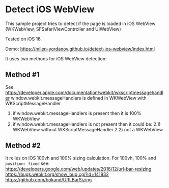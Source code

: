 # Detect iOS WebView

This sample project tries to detect if the page is loaded in iOS WebView (WKWebView, SFSafariViewController and UIWebView)

Tested on iOS 16.

Demo: https://milen-yordanov.github.io/detect-ios-webview/index.html

It uses two methods for iOS WebView detection:

## Method #1
See: https://developer.apple.com/documentation/webkit/wkscriptmessagehandler
window.webkit.messageHandlers is defined in WKWebView with WKScriptMessageHandler
1) if window.webkit.messageHandlers is present then it is 100% WKWebView
2) if window.webkit.messageHandlers is not present then it could be:
   2.1) WKWebView without WKScriptMessageHandler
   2.2) not a WKWebView

## Method #2
It relies on iOS 100vh and 100% sizing calculation.
For 100vh, 100% and `position: fixed` see:
https://developers.google.com/web/updates/2016/12/url-bar-resizing
https://bugs.webkit.org/show_bug.cgi?id=141832
https://github.com/bokand/URLBarSizing
